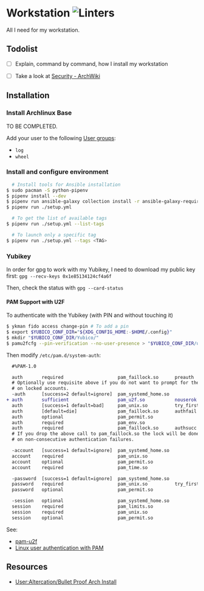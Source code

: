 # Workstation ![Linters](https://github.com/guillaumededrie/workstation/actions/workflows/linters.yml/badge.svg)

All I need for my workstation.


## Todolist

* [ ] Explain, command by command, how I install my workstation
* [ ] Take a look at [Security - ArchWiki](https://wiki.archlinux.org/index.php/Security)


## Installation

### Install Archlinux Base

TO BE COMPLETED.

Add your user to the following [User groups](https://wiki.archlinux.org/title/users_and_groups#User_groups):
  - `log`
  - `wheel`


### Install and configure environment

```bash
  # Install tools for Ansible installation
$ sudo pacman -S python-pipenv
$ pipenv install --dev
$ pipenv run ansible-galaxy collection install -r ansible-galaxy-requirements.yml
$ pipenv run ./setup.yml

  # To get the list of available tags
$ pipenv run ./setup.yml --list-tags

  # To launch only a specific tag
$ pipenv run ./setup.yml --tags <TAG>
```


### Yubikey

In order for gpg to work with my Yubikey, I need to download my public key
first: `gpg --recv-keys 0x1e85134124cf4a6f`

Then, check the status with `gpg --card-status`


#### PAM Support with U2F

To authenticate with the Yubikey (with PIN and without touching it)

```bash
$ ykman fido access change-pin # To add a pin
$ export $YUBICO_CONF_DIR="${XDG_CONFIG_HOME:-$HOME/.config}"
$ mkdir "$YUBICO_CONF_DIR/Yubico/"
$ pamu2fcfg --pin-verification --no-user-presence > "$YUBICO_CONF_DIR/u2f_keys"
```

Then modify `/etc/pam.d/system-auth`:
```diff
  #%PAM-1.0

  auth       required                    pam_faillock.so      preauth
  # Optionally use requisite above if you do not want to prompt for the password
  # on locked accounts.
  -auth      [success=2 default=ignore]  pam_systemd_home.so
+ auth       sufficient                  pam_u2f.so           nouserok userpresence=0
  auth       [success=1 default=bad]     pam_unix.so          try_first_pass nullok
  auth       [default=die]               pam_faillock.so      authfail
  auth       optional                    pam_permit.so
  auth       required                    pam_env.so
  auth       required                    pam_faillock.so      authsucc
  # If you drop the above call to pam_faillock.so the lock will be done also
  # on non-consecutive authentication failures.

  -account   [success=1 default=ignore]  pam_systemd_home.so
  account    required                    pam_unix.so
  account    optional                    pam_permit.so
  account    required                    pam_time.so

  -password  [success=1 default=ignore]  pam_systemd_home.so
  password   required                    pam_unix.so          try_first_pass nullok shadow sha512
  password   optional                    pam_permit.so

  -session   optional                    pam_systemd_home.so
  session    required                    pam_limits.so
  session    required                    pam_unix.so
  session    optional                    pam_permit.so
```

See:
  - [pam-u2f](https://developers.yubico.com/pam-u2f/)
  - [Linux user authentication with PAM](https://wiki.archlinux.org/title/YubiKey#Linux_user_authentication_with_PAM)


## Resources

* [User:Altercation/Bullet Proof Arch Install](https://wiki.archlinux.org/index.php/User:Altercation/Bullet_Proof_Arch_Install)
